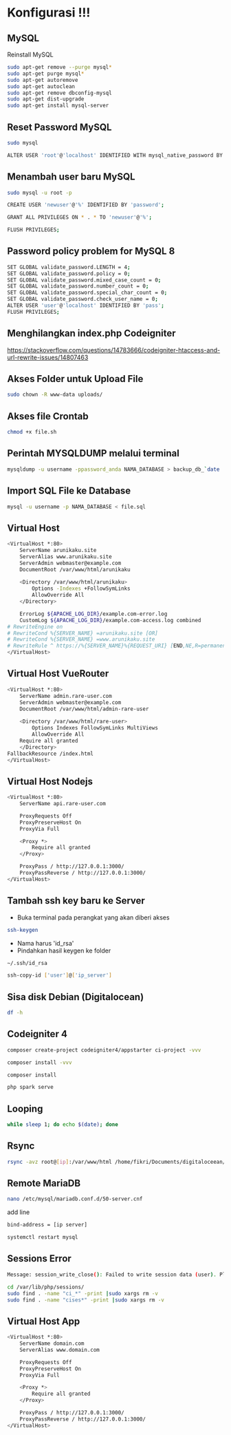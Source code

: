 # Konfigurasi !!!

## MySQL
Reinstall MySQL
```bash
sudo apt-get remove --purge mysql*
sudo apt-get purge mysql*
sudo apt-get autoremove
sudo apt-get autoclean
sudo apt-get remove dbconfig-mysql
sudo apt-get dist-upgrade
sudo apt-get install mysql-server
```

## Reset Password MySQL
```bash
sudo mysql
```
```bash
ALTER USER 'root'@'localhost' IDENTIFIED WITH mysql_native_password BY 'root';
```

## Menambah user baru MySQL
```bash
sudo mysql -u root -p
```
```bash
CREATE USER 'newuser'@'%' IDENTIFIED BY 'password';
```
```bash
GRANT ALL PRIVILEGES ON * . * TO 'newuser'@'%';
```
```bash
FLUSH PRIVILEGES;
```

## Password policy problem for MySQL 8
```bash
SET GLOBAL validate_password.LENGTH = 4;
SET GLOBAL validate_password.policy = 0;
SET GLOBAL validate_password.mixed_case_count = 0;
SET GLOBAL validate_password.number_count = 0;
SET GLOBAL validate_password.special_char_count = 0;
SET GLOBAL validate_password.check_user_name = 0;
ALTER USER 'user'@'localhost' IDENTIFIED BY 'pass';
FLUSH PRIVILEGES;
```

## Menghilangkan index.php Codeigniter
https://stackoverflow.com/questions/14783666/codeigniter-htaccess-and-url-rewrite-issues/14807463

## Akses Folder untuk Upload File
```bash
sudo chown -R www-data uploads/
```

## Akses file Crontab
```bash
chmod +x file.sh
```

## Perintah MYSQLDUMP melalui terminal
```bash
mysqldump -u username -ppassword_anda NAMA_DATABASE > backup_db_`date '+%Y-%m-%d@%H:%M'`.sql
```
## Import SQL File ke Database
```bash
mysql -u username -p NAMA_DATABASE < file.sql
```

## Virtual Host
```bash
<VirtualHost *:80>
    ServerName arunikaku.site
    ServerAlias www.arunikaku.site
    ServerAdmin webmaster@example.com
    DocumentRoot /var/www/html/arunikaku
    
    <Directory /var/www/html/arunikaku>
        Options -Indexes +FollowSymLinks
        AllowOverride All
    </Directory>

    ErrorLog ${APACHE_LOG_DIR}/example.com-error.log
    CustomLog ${APACHE_LOG_DIR}/example.com-access.log combined
# RewriteEngine on
# RewriteCond %{SERVER_NAME} =arunikaku.site [OR]
# RewriteCond %{SERVER_NAME} =www.arunikaku.site
# RewriteRule ^ https://%{SERVER_NAME}%{REQUEST_URI} [END,NE,R=permanent]
</VirtualHost>
```
## Virtual Host VueRouter
```bash
<VirtualHost *:80>
    ServerName admin.rare-user.com
    ServerAdmin webmaster@example.com
    DocumentRoot /var/www/html/admin-rare-user
    
    <Directory /var/www/html/rare-user>
        Options Indexes FollowSymLinks MultiViews
        AllowOverride All
	Require all granted
    </Directory>
FallbackResource /index.html
</VirtualHost>
```
## Virtual Host Nodejs
```bash
<VirtualHost *:80>
    ServerName api.rare-user.com

    ProxyRequests Off
    ProxyPreserveHost On
    ProxyVia Full

    <Proxy *>
        Require all granted
    </Proxy>

    ProxyPass / http://127.0.0.1:3000/
    ProxyPassReverse / http://127.0.0.1:3000/
</VirtualHost>
```
## Tambah ssh key baru ke Server
- Buka terminal pada perangkat yang akan diberi akses
```bash
ssh-keygen
```
- Nama harus 'id_rsa'
- Pindahkan hasil keygen ke folder
```bash
~/.ssh/id_rsa
```
```bash
ssh-copy-id ['user']@['ip_server']
```

## Sisa disk Debian (Digitalocean)
```bash
df -h
```

## Codeigniter 4
```bash
composer create-project codeigniter4/appstarter ci-project -vvv
```
```bash
composer install -vvv
```
```bash
composer install
```
```bash
php spark serve
```

## Looping
```bash
while sleep 1; do echo $(date); done
```

## Rsync
```bash
rsync -avz root@[ip]:/var/www/html /home/fikri/Documents/digitaloceean/ --delete
```

## Remote MariaDB
```bash
nano /etc/mysql/mariadb.conf.d/50-server.cnf
```
add line
```bash
bind-address = [ip server]
```
```bash
systemctl restart mysql
```

## Sessions Error
```bash
Message: session_write_close(): Failed to write session data (user). Please verify that the current setting of session.save_path is correct (/var/lib/php/sessions)
```

```bash
cd /var/lib/php/sessions/
sudo find . -name "ci_*" -print |sudo xargs rm -v
sudo find . -name "cises*" -print |sudo xargs rm -v
```

## Virtual Host App
```bash
<VirtualHost *:80>
    ServerName domain.com
    ServerAlias www.domain.com

    ProxyRequests Off
    ProxyPreserveHost On
    ProxyVia Full

    <Proxy *>
        Require all granted
    </Proxy>

    ProxyPass / http://127.0.0.1:3000/
    ProxyPassReverse / http://127.0.0.1:3000/
</VirtualHost>
```
